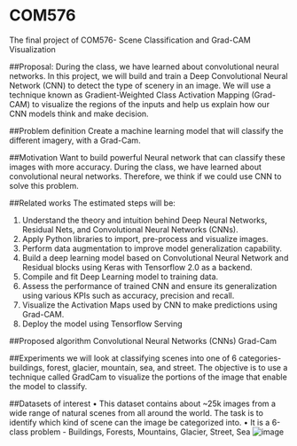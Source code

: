 # COM576
The final project of COM576- Scene Classification and Grad-CAM Visualization

##Proposal:
During the class, we have learned about convolutional neural networks. In this project, we will build and train a Deep Convolutional Neural Network (CNN) to detect the type of scenery in an image. We will use a technique known as Gradient-Weighted Class Activation Mapping (Grad-CAM) to visualize the regions of the inputs and help us explain how our CNN models think and make decision.

##Problem definition
Create a machine learning model that will classify the different imagery, with a Grad-Cam.

##Motivation
Want to build powerful Neural network that can classify these images with more accuracy. During the class, we have learned about convolutional neural networks. Therefore, we think if we could use CNN to solve this problem.

##Related works
The estimated steps will be:
1.	Understand the theory and intuition behind Deep Neural Networks, Residual Nets, and Convolutional Neural Networks (CNNs).
2.	Apply Python libraries to import, pre-process and visualize images.
3.	Perform data augmentation to improve model generalization capability.
4.	Build a deep learning model based on Convolutional Neural Network and Residual blocks using Keras with Tensorflow 2.0 as a backend.
5.	Compile and fit Deep Learning model to training data.
6.	Assess the performance of trained CNN and ensure its generalization using various KPIs such as accuracy, precision and recall.
7.	Visualize the Activation Maps used by CNN to make predictions using Grad-CAM.
8.	Deploy the model using Tensorflow Serving

##Proposed algorithm
Convolutional Neural Networks (CNNs)
Grad-Cam

##Experiments
we will look at classifying scenes into one of 6 categories- buildings, forest, glacier, mountain, sea, and street. The objective is to use a technique called GradCam to visualize the portions of the image that enable the model to classify.

##Datasets of interest
•	This dataset contains about ~25k images from a wide range of natural scenes from all around the world. The task is to identify which kind of scene can the image be categorized into.
•	It is a 6-class problem - Buildings, Forests, Mountains, Glacier, Street, Sea
![image](https://user-images.githubusercontent.com/98184249/207389585-92359fcc-4e4c-4d4b-8d40-da40993a2843.png)
